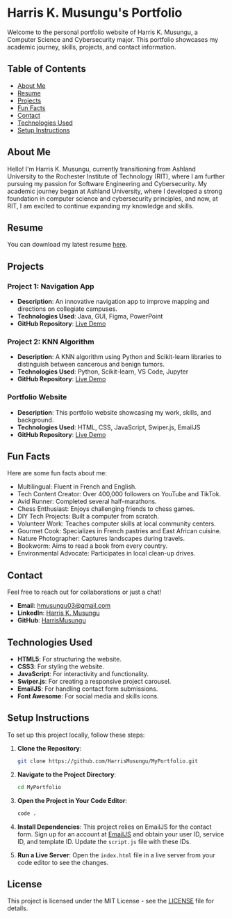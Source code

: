 # Harris K. Musungu's Portfolio

Welcome to the personal portfolio website of Harris K. Musungu, a Computer Science and Cybersecurity major. This portfolio showcases my academic journey, skills, projects, and contact information.

## Table of Contents

- [About Me](#about-me)
- [Resume](#resume)
- [Projects](#projects)
- [Fun Facts](#fun-facts)
- [Contact](#contact)
- [Technologies Used](#technologies-used)
- [Setup Instructions](#setup-instructions)

## About Me

Hello! I'm Harris K. Musungu, currently transitioning from Ashland University to the Rochester Institute of Technology (RIT), where I am further pursuing my passion for Software Engineering and Cybersecurity. My academic journey began at Ashland University, where I developed a strong foundation in computer science and cybersecurity principles, and now, at RIT, I am excited to continue expanding my knowledge and skills.

## Resume

You can download my latest resume [here](assets/resume.pdf).

## Projects

### Project 1: Navigation App
- **Description**: An innovative navigation app to improve mapping and directions on collegiate campuses.
- **Technologies Used**: Java, GUI, Figma, PowerPoint
- **GitHub Repository**: [Live Demo](https://github.com/HarrisMusungu/project1)

### Project 2: KNN Algorithm
- **Description**: A KNN algorithm using Python and Scikit-learn libraries to distinguish between cancerous and benign tumors.
- **Technologies Used**: Python, Scikit-learn, VS Code, Jupyter
- **GitHub Repository**: [Live Demo](https://github.com/HarrisMusungu/project2)

### Portfolio Website
- **Description**: This portfolio website showcasing my work, skills, and background.
- **Technologies Used**: HTML, CSS, JavaScript, Swiper.js, EmailJS
- **GitHub Repository**: [Live Demo](https://github.com/HarrisMusungu/MyPortfolio)

## Fun Facts

Here are some fun facts about me:
- Multilingual: Fluent in French and English.
- Tech Content Creator: Over 400,000 followers on YouTube and TikTok.
- Avid Runner: Completed several half-marathons.
- Chess Enthusiast: Enjoys challenging friends to chess games.
- DIY Tech Projects: Built a computer from scratch.
- Volunteer Work: Teaches computer skills at local community centers.
- Gourmet Cook: Specializes in French pastries and East African cuisine.
- Nature Photographer: Captures landscapes during travels.
- Bookworm: Aims to read a book from every country.
- Environmental Advocate: Participates in local clean-up drives.

## Contact

Feel free to reach out for collaborations or just a chat!
- **Email**: [hmusungu03@gmail.com](mailto:hmusungu03@gmail.com)
- **LinkedIn**: [Harris K. Musungu](https://www.linkedin.com/in/hmusungu/)
- **GitHub**: [HarrisMusungu](https://github.com/HarrisMusungu)

## Technologies Used

- **HTML5**: For structuring the website.
- **CSS3**: For styling the website.
- **JavaScript**: For interactivity and functionality.
- **Swiper.js**: For creating a responsive project carousel.
- **EmailJS**: For handling contact form submissions.
- **Font Awesome**: For social media and skills icons.

## Setup Instructions

To set up this project locally, follow these steps:

1. **Clone the Repository**:
    ```bash
    git clone https://github.com/HarrisMusungu/MyPortfolio.git
    ```

2. **Navigate to the Project Directory**:
    ```bash
    cd MyPortfolio
    ```

3. **Open the Project in Your Code Editor**:
    ```bash
    code .
    ```

4. **Install Dependencies**:
    This project relies on EmailJS for the contact form. Sign up for an account at [EmailJS](https://www.emailjs.com/) and obtain your user ID, service ID, and template ID. Update the `script.js` file with these IDs.

5. **Run a Live Server**:
    Open the `index.html` file in a live server from your code editor to see the changes.

## License

This project is licensed under the MIT License - see the [LICENSE](LICENSE) file for details.
